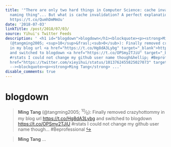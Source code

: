 ```yaml
---
title: '"There are only two hard things in Computer Science: cache invalidation and
  naming thing"... But what is cache invalidation? A perfect explanation by @xieyihui
  https://t.co/QumhDmMmUu'
date: '2018-07-03'
linkTitle: /post/2018/07/03/
source: Yihui's Twitter Feeds
description: ' <h1 id="blogdown">blogdown</h1><blockquote><p><strong>Ming Tang</strong>
  (@tangming2005; <sup>10</sup>&frasl;<sub>0</sub>): Finally removed crazyhottommy
  in my blog url <a href="https://t.co/Hg8dA3Lybg" target="_blank">https://t.co/Hg8dA3Lybg</a>
  and switched to blogdown <a href="https://t.co/OPSmy2TJiU" target="_blank">https://t.co/OPSmy2TJiU</a>
  #rstats I could not change my github user name though&hellip; #Beprofessional <a
  href="https://twitter.com/xieyihui/status/1013762455825027073" target="_blank">&#8618;</a></p></blockquote><!--
  --><blockquote><p><strong>Ming Tang</strong> ...'
disable_comments: true
---
```

 <h1 id="blogdown">blogdown</h1><blockquote><p><strong>Ming Tang</strong> (@tangming2005; <sup>10</sup>&frasl;<sub>0</sub>): Finally removed crazyhottommy in my blog url <a href="https://t.co/Hg8dA3Lybg" target="_blank">https://t.co/Hg8dA3Lybg</a> and switched to blogdown <a href="https://t.co/OPSmy2TJiU" target="_blank">https://t.co/OPSmy2TJiU</a> #rstats I could not change my github user name though&hellip; #Beprofessional <a href="https://twitter.com/xieyihui/status/1013762455825027073" target="_blank">&#8618;</a></p></blockquote><!-- --><blockquote><p><strong>Ming Tang</strong> ...